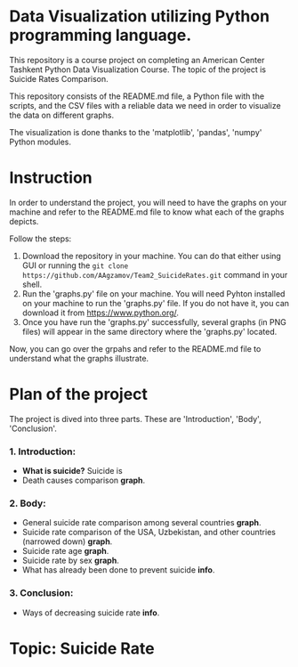 # Data Visualization utilizing Python programming language.

This repository is a course project on completing an American Center Tashkent Python Data Visualization Course.
The topic of the project is Suicide Rates Comparison.

This repository consists of the README.md file, a Python file with the scripts, and the CSV files with a reliable data we need in order to visualize the data on different graphs.

The visualization is done thanks to the 'matplotlib', 'pandas', 'numpy' Python modules.

# Instruction

In order to understand the project, you will need to have the graphs on your machine and refer to the README.md file to know what each of the graphs depicts.

Follow the steps:
1. Download the repository in your machine. You can do that either using GUI or running the ```git clone https://github.com/AAgzamov/Team2_SuicideRates.git``` command in your shell.
2. Run the 'graphs.py' file on your machine.
You will need Pyhton installed on your machine to run the 'graphs.py' file. If you do not have it, you can download it from https://www.python.org/.
3. Once you have run the 'graphs.py' successfully, several graphs (in PNG files) will appear in the same directory where the 'graphs.py' located.

Now, you can go over the grpahs and refer to the README.md file to understand what the graphs illustrate.

# Plan of the project

The project is dived into three parts. These are 'Introduction', 'Body', 'Conclusion'.

### 1. Introduction:
   - **What is suicide?**
    Suicide is
   - Death causes comparison **graph**.

### 2. Body:
   - General suicide rate comparison among several countries **graph**.
   - Suicide rate comparison of the USA, Uzbekistan, and other countries (narrowed down) **graph**.
   - Suicide rate age **graph**.
   - Suicide rate by sex **graph**.
   - What has already been done to prevent suicide **info**. 

### 3. Conclusion:
   - Ways of decreasing suicide rate **info**.

# Topic: Suicide Rate
